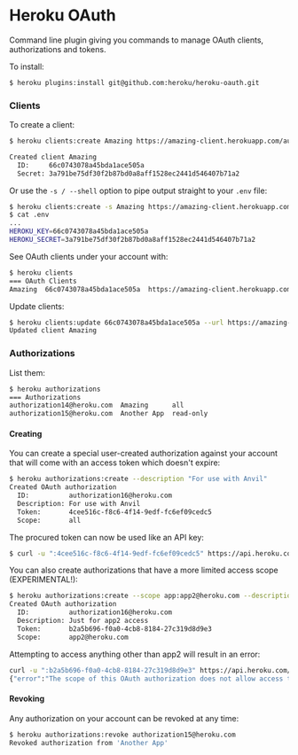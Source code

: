 # Heroku OAuth

Command line plugin giving you commands to manage OAuth clients, authorizations and tokens.

To install:

``` bash
$ heroku plugins:install git@github.com:heroku/heroku-oauth.git
```

### Clients

To create a client:

``` bash
$ heroku clients:create Amazing https://amazing-client.herokuapp.com/auth/heroku/callback

Created client Amazing
  ID:     66c0743078a45bda1ace505a
  Secret: 3a791be75df30f2b87bd0a8aff1528ec2441d546407b71a2
```

Or use the `-s / --shell` option to pipe output straight to your `.env` file:

``` bash
$ heroku clients:create -s Amazing https://amazing-client.herokuapp.com/auth/heroku/callback >> .env
$ cat .env
...
HEROKU_KEY=66c0743078a45bda1ace505a
HEROKU_SECRET=3a791be75df30f2b87bd0a8aff1528ec2441d546407b71a2
```

See OAuth clients under your account with:

``` bash
$ heroku clients
=== OAuth Clients
Amazing  66c0743078a45bda1ace505a  https://amazing-client.herokuapp.com/auth/heroku/callback
```

Update clients:

``` bash
$ heroku clients:update 66c0743078a45bda1ace505a --url https://amazing-client.herokuapp.com/auth/heroku/callback
Updated client Amazing
```

### Authorizations

List them:

``` bash
$ heroku authorizations
=== Authorizations
authorization14@heroku.com  Amazing      all
authorization15@heroku.com  Another App  read-only
```

#### Creating

You can create a special user-created authorization against your account that will come with an access token which doesn't expire:

``` bash
$ heroku authorizations:create --description "For use with Anvil"
Created OAuth authorization
  ID:          authorization16@heroku.com
  Description: For use with Anvil
  Token:       4cee516c-f8c6-4f14-9edf-fc6ef09cedc5
  Scope:       all
```

The procured token can now be used like an API key:

``` bash
$ curl -u ":4cee516c-f8c6-4f14-9edf-fc6ef09cedc5" https://api.heroku.com/apps
```

You can also create authorizations that have a more limited access scope (EXPERIMENTAL!):

``` bash
$ heroku authorizations:create --scope app:app2@heroku.com --description "Just for app2 access"
Created OAuth authorization
  ID:          authorization16@heroku.com
  Description: Just for app2 access
  Token:       b2a5b696-f0a0-4cb8-8184-27c319d8d9e3
  Scope:       app2@heroku.com
```

Attempting to access anything other than app2 will result in an error:

``` bash
curl -u ":b2a5b696-f0a0-4cb8-8184-27c319d8d9e3" https://api.heroku.com/apps/1@heroku.com
{"error":"The scope of this OAuth authorization does not allow access to this resource"}
```

#### Revoking

Any authorization on your account can be revoked at any time:

``` bash
$ heroku authorizations:revoke authorization15@heroku.com
Revoked authorization from 'Another App'
```
